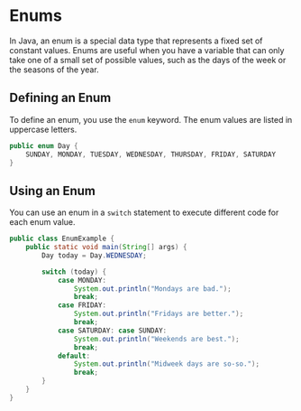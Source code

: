 # Enums

In Java, an enum is a special data type that represents a fixed set of constant values. Enums are useful when you have a variable that can only take one of a small set of possible values, such as the days of the week or the seasons of the year.

## Defining an Enum

To define an enum, you use the `enum` keyword. The enum values are listed in uppercase letters.

```java
public enum Day {
    SUNDAY, MONDAY, TUESDAY, WEDNESDAY, THURSDAY, FRIDAY, SATURDAY
}
```

## Using an Enum

You can use an enum in a `switch` statement to execute different code for each enum value.

```java
public class EnumExample {
    public static void main(String[] args) {
        Day today = Day.WEDNESDAY;

        switch (today) {
            case MONDAY:
                System.out.println("Mondays are bad.");
                break;
            case FRIDAY:
                System.out.println("Fridays are better.");
                break;
            case SATURDAY: case SUNDAY:
                System.out.println("Weekends are best.");
                break;
            default:
                System.out.println("Midweek days are so-so.");
                break;
        }
    }
}
```
